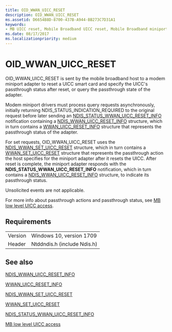 ```yaml
---
title: OID_WWAN_UICC_RESET
description: OID_WWAN_UICC_RESET
ms.assetid: D6654B8D-8700-437B-A944-BB273C7D31A1
keywords:
- MB UICC reset, Mobile Broadband UICC reset, Mobile Broadband miniport driver UICC reset
ms.date: 08/17/2017
ms.localizationpriority: medium
---
```


# OID_WWAN_UICC_RESET

OID_WWAN_UICC_RESET is sent by the mobile broadband host to a modem miniport adapter to reset a UICC smart card and specify the UICC's passthrough status after reset, or query the passthrough state of the adapter.

Modem miniport drivers must process query requests asynchronously, initially returning NDIS_STATUS_INDICATION_REQUIRED to the original request before later sending an [NDIS_STATUS_WWAN_UICC_RESET_INFO](ndis-status-wwan-uicc-reset-info.md) notification containing a [NDIS_WWAN_UICC_RESET_INFO](https://docs.microsoft.com/windows-hardware/drivers/ddi/ndiswwan/ns-ndiswwan-_ndis_wwan_uicc_reset_info) structure, which in turn contains a [WWAN_UICC_RESET_INFO](https://docs.microsoft.com/windows-hardware/drivers/ddi/wwan/ns-wwan-_wwan_uicc_reset_info) structure that represents the passthrough status of the adapter.

For set requests, OID_WWAN_UICC_RESET uses the [NDIS_WWAN_SET_UICC_RESET](https://docs.microsoft.com/windows-hardware/drivers/ddi/ndiswwan/ns-ndiswwan-_ndis_wwan_set_uicc_reset) structure, which in turn contains a [WWAN_SET_UICC_RESET](https://docs.microsoft.com/windows-hardware/drivers/ddi/wwan/ns-wwan-_wwan_set_uicc_reset) structure that represents the passthrough action the host specifies for the miniport adapter after it resets the UICC. After reset is complete, the miniport adapter responds with the **NDIS_STATUS_WWAN_UICC_RESET_INFO** notification, which in turn contains a [NDIS_WWAN_UICC_RESET_INFO](https://docs.microsoft.com/windows-hardware/drivers/ddi/ndiswwan/ns-ndiswwan-_ndis_wwan_uicc_reset_info) structure, to indicate its passthrough status.

Unsolicited events are not applicable.

For more info about passthrough actions and passthrough status, see [MB low level UICC access](mb-low-level-uicc-access.md).

## Requirements

| | |
| --- | --- |
| Version | Windows 10, version 1709 |
| Header | Ntddndis.h (include Ndis.h) |

## See also

[NDIS_WWAN_UICC_RESET_INFO](https://docs.microsoft.com/windows-hardware/drivers/ddi/ndiswwan/ns-ndiswwan-_ndis_wwan_uicc_reset_info)

[WWAN_UICC_RESET_INFO](https://docs.microsoft.com/windows-hardware/drivers/ddi/wwan/ns-wwan-_wwan_uicc_reset_info)

[NDIS_WWAN_SET_UICC_RESET](https://docs.microsoft.com/windows-hardware/drivers/ddi/ndiswwan/ns-ndiswwan-_ndis_wwan_set_uicc_reset)

[WWAN_SET_UICC_RESET](https://docs.microsoft.com/windows-hardware/drivers/ddi/wwan/ns-wwan-_wwan_set_uicc_reset)

[NDIS_STATUS_WWAN_UICC_RESET_INFO](ndis-status-wwan-uicc-reset-info.md)

[MB low level UICC access](mb-low-level-uicc-access.md)

